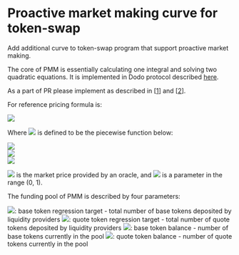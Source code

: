 # Proactive market making curve for token-swap

Add additional curve to token-swap program that support proactive market making.

The core of PMM is essentially calculating one integral and solving two quadratic equations. It is implemented in Dodo protocol described [here](https://dodoex.github.io/docs/docs/pmm).

As a part of PR please implement as described in [[1](https://dodoex.github.io/docs/docs/pmmDetails)] and [[2](https://dodoex.github.io/docs/docs/math)].


For reference pricing formula is: 

<img src="https://render.githubusercontent.com/render/math?math=P_{margin}=iRP">

Where <img src="https://render.githubusercontent.com/render/math?math=R"> is defined to be the piecewise function below:

<img src="https://render.githubusercontent.com/render/math?math=if \ B<B_0, \ R=1-k+(\frac{B_0}{B})^2k">
<br>
<img src="https://render.githubusercontent.com/render/math?math=if \ Q<Q_0, \ R=1/(1-k+(\frac{Q_0}{Q})^2k)">
<br>
<img src="https://render.githubusercontent.com/render/math?math=else \ R=1else R=1,">

<img src="https://render.githubusercontent.com/render/math?math=i"> is the market price provided by an oracle, and <img src="https://render.githubusercontent.com/render/math?math=k"> is a parameter in the range (0, 1).

The funding pool of PMM is described by four parameters:

<img src="https://render.githubusercontent.com/render/math?math=B_0">: base token regression target - total number of base tokens deposited by liquidity providers
<img src="https://render.githubusercontent.com/render/math?math=Q_0">: quote token regression target - total number of quote tokens deposited by liquidity providers
<img src="https://render.githubusercontent.com/render/math?math=B">: base token balance - number of base tokens currently in the pool
<img src="https://render.githubusercontent.com/render/math?math=Q">: quote token balance - number of quote tokens currently in the pool